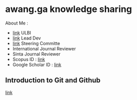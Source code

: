 # awang.ga knowledge sharing
About Me :
* [link](https://irc.ulbi.ac.id/ "Informatics Research Center") ULBI
* [link](https://wa.me/628112000279?text=panduan "Iteung Chatbot") Lead Dev
* [link](https://www.bukupedia.co.id/ "Bukupedia") Steering Committe
* International Journal Reviewer
* Sinta Journal Reviewer
* Scopus ID : [link](https://www.scopus.com/authid/detail.uri?authorId=57200415037 "57200415037")
* Google Scholar ID : [link](https://scholar.google.com/citations?user=zN-ay84AAAAJ&hl=id "zN-ay84AAAAJ")

## Introduction to Git and Github
[link](https://www.jhsph.edu/research/centers-and-institutes/welch-center-for-prevention-epidemiology-and-clinical-research/events/grand-rounds/presentations/191120%20intro_to_git_github.pdf "Intro to Github")


